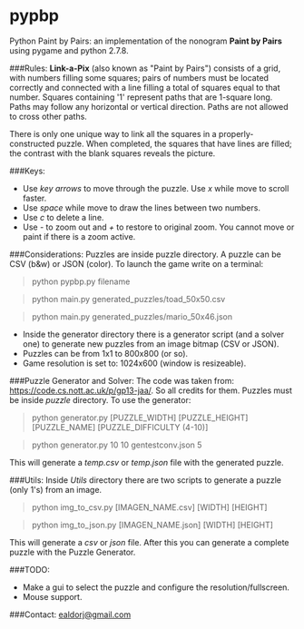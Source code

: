 pypbp
=====
Python Paint by Pairs: an implementation of the nonogram **Paint by Pairs** using pygame and python 2.7.8.

###Rules:
**Link-a-Pix** (also known as "Paint by Pairs") consists of a grid, with numbers filling some squares; pairs of numbers must be located correctly and connected with a line filling a total of squares equal to that number. Squares containing '1' represent paths that are 1-square long. Paths may follow any horizontal or vertical direction. Paths are not allowed to cross other paths.

There is only one unique way to link all the squares in a properly-constructed puzzle. When completed, the squares that have lines are filled; the contrast with the blank squares reveals the picture.

###Keys:
* Use *key arrows* to move through the puzzle. Use *x* while move to scroll faster.
* Use *space* while move to draw the lines between two numbers.
* Use *c* to delete a line.
* Use *-* to zoom out and *+* to restore to original zoom. You cannot move or paint if there is a zoom active.

###Considerations:
Puzzles are inside puzzle directory. A puzzle can be CSV (b&w) or JSON (color). To launch the game write on a terminal: 
> python pypbp.py filename

> python main.py generated_puzzles/toad_50x50.csv

> python main.py generated_puzzles/mario_50x46.json

* Inside the generator directory there is a generator script (and a solver one) to generate new puzzles from an image bitmap (CSV or JSON).
* Puzzles can be from 1x1 to 800x800 (or so).
* Game resolution is set to: 1024x600 (window is resizeable).

###Puzzle Generator and Solver:
The code was taken from: https://code.cs.nott.ac.uk/p/gp13-jaa/. So all credits for them. Puzzles must be inside *puzzle* directory. To use the generator:
> python generator.py [PUZZLE_WIDTH] [PUZZLE_HEIGHT] [PUZZLE_NAME] [PUZZLE_DIFFICULTY (4-10)]

> python generator.py 10 10 gentestconv.json 5

This will generate a *temp.csv* or *temp.json* file with the generated puzzle.

###Utils:
Inside *Utils* directory there are two scripts to generate a puzzle (only 1's) from an image.
> python img_to_csv.py [IMAGEN_NAME.csv] [WIDTH] [HEIGHT]

> python img_to_json.py [IMAGEN_NAME.json] [WIDTH] [HEIGHT]

This will generate a *csv* or *json* file. After this you can generate a complete puzzle with the Puzzle Generator.

###TODO:
* Make a gui to select the puzzle and configure the resolution/fullscreen.
* Mouse support.

###Contact:
ealdorj@gmail.com